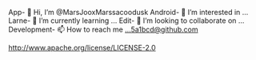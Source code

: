 App- 👋 Hi, I’m @MarsJooxMarssacoodusk
Android- 👀 I’m interested in ...
Larne- 🌱 I’m currently learning ...
Edit- 💞️ I’m looking to collaborate on ...
Development- 📫 How to reach me ...5a1bcd@github.com

<!---5a1bcd@gmail.com
MarsJooxMarssacoodusk/MarsJooxMarssacoodusk is a ✨ special ✨ repository because its `README.md` (this file) appears on your GitHub profile.
You can click the Preview link to take a look at your changes.
--->
http://www.apache.org/license/LICENSE-2.0

